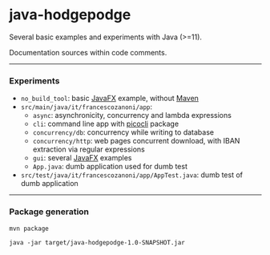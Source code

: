 # java-hodgepodge

Several basic examples and experiments with Java (>=11).

Documentation sources within code comments.

---

### Experiments
* `no_build_tool`: basic [JavaFX](https://openjfx.io) example, without [Maven](https://maven.apache.org)
* `src/main/java/it/francescozanoni/app`:
  * `async`: asynchronicity, concurrency and lambda expressions
  * `cli`: command line app with [picocli](https://picocli.info) package
  * `concurrency/db`: concurrency while writing to database
  * `concurrency/http`: web pages concurrent download, with IBAN extraction via regular expressions
  * `gui`: several [JavaFX](https://openjfx.io) examples
  * `App.java`: dumb application used for dumb test
* `src/test/java/it/francescozanoni/app/AppTest.java`: dumb test of dumb application

---

### Package generation
```
mvn package

java -jar target/java-hodgepodge-1.0-SNAPSHOT.jar
```